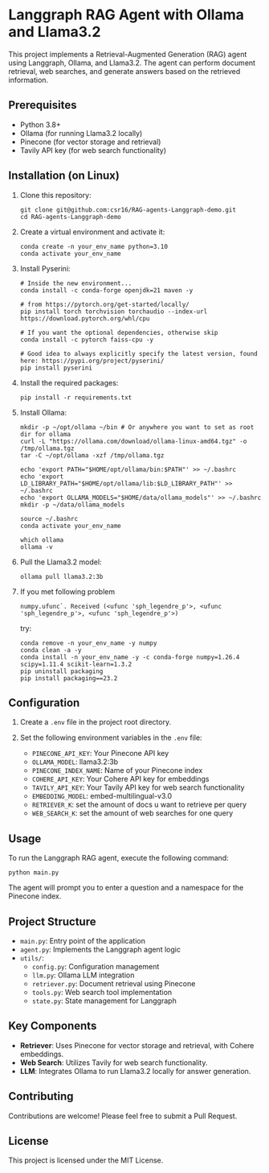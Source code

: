 # Langgraph RAG Agent with Ollama and Llama3.2

This project implements a Retrieval-Augmented Generation (RAG) agent using Langgraph, Ollama, and Llama3.2. The agent can perform document retrieval, web searches, and generate answers based on the retrieved information.

## Prerequisites

- Python 3.8+
- Ollama (for running Llama3.2 locally)
- Pinecone (for vector storage and retrieval)
- Tavily API key (for web search functionality)

## Installation (on Linux)

1. Clone this repository:

   ```
   git clone git@github.com:csr16/RAG-agents-Langgraph-demo.git
   cd RAG-agents-Langgraph-demo
   ```

2. Create a virtual environment and activate it:

   ```
   conda create -n your_env_name python=3.10
   conda activate your_env_name
   ```

3. Install Pyserini:
   ```
   # Inside the new environment...
   conda install -c conda-forge openjdk=21 maven -y

   # from https://pytorch.org/get-started/locally/
   pip install torch torchvision torchaudio --index-url https://download.pytorch.org/whl/cpu

   # If you want the optional dependencies, otherwise skip
   conda install -c pytorch faiss-cpu -y

   # Good idea to always explicitly specify the latest version, found here: https://pypi.org/project/pyserini/
   pip install pyserini
   ```

4. Install the required packages:

   ```
   pip install -r requirements.txt
   ```

5. Install Ollama:

   ```
   mkdir -p ~/opt/ollama ~/bin # Or anywhere you want to set as root dir for ollama
   curl -L "https://ollama.com/download/ollama-linux-amd64.tgz" -o /tmp/ollama.tgz
   tar -C ~/opt/ollama -xzf /tmp/ollama.tgz

   echo 'export PATH="$HOME/opt/ollama/bin:$PATH"' >> ~/.bashrc
   echo 'export LD_LIBRARY_PATH="$HOME/opt/ollama/lib:$LD_LIBRARY_PATH"' >> ~/.bashrc
   echo 'export OLLAMA_MODELS="$HOME/data/ollama_models"' >> ~/.bashrc
   mkdir -p ~/data/ollama_models

   source ~/.bashrc
   conda activate your_env_name

   which ollama
   ollama -v
   ```

6. Pull the Llama3.2 model:

   ```
   ollama pull llama3.2:3b
   ```

7. If you met following problem
   ```
   numpy.ufunc`. Received (<ufunc 'sph_legendre_p'>, <ufunc 'sph_legendre_p'>, <ufunc 'sph_legendre_p'>)
   ```

   try:
   ```
   conda remove -n your_env_name -y numpy
   conda clean -a -y
   conda install -n your_env_name -y -c conda-forge numpy=1.26.4 scipy=1.11.4 scikit-learn=1.3.2
   pip uninstall packaging
   pip install packaging==23.2
   ```

## Configuration

1. Create a `.env` file in the project root directory.

2. Set the following environment variables in the `.env` file:

   - `PINECONE_API_KEY`: Your Pinecone API key
   - `OLLAMA_MODEL`: llama3.2:3b
   - `PINECONE_INDEX_NAME`: Name of your Pinecone index
   - `COHERE_API_KEY`: Your Cohere API key for embeddings
   - `TAVILY_API_KEY`: Your Tavily API key for web search functionality
   - `EMBEDDING_MODEL`: embed-multilingual-v3.0
   - `RETRIEVER_K`: set the amount of docs u want to retrieve per query
   - `WEB_SEARCH_K`: set the amount of web searches for one query

## Usage

To run the Langgraph RAG agent, execute the following command:

``` 
python main.py 
```

The agent will prompt you to enter a question and a namespace for the Pinecone index.

## Project Structure

- `main.py`: Entry point of the application
- `agent.py`: Implements the Langgraph agent logic
- `utils/`:
  - `config.py`: Configuration management
  - `llm.py`: Ollama LLM integration
  - `retriever.py`: Document retrieval using Pinecone
  - `tools.py`: Web search tool implementation
  - `state.py`: State management for Langgraph

## Key Components

- **Retriever**: Uses Pinecone for vector storage and retrieval, with Cohere embeddings.
- **Web Search**: Utilizes Tavily for web search functionality.
- **LLM**: Integrates Ollama to run Llama3.2 locally for answer generation.

## Contributing

Contributions are welcome! Please feel free to submit a Pull Request.

## License

This project is licensed under the MIT License.